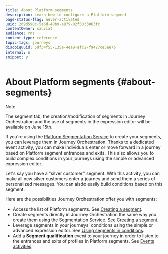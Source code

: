 ```yaml
---
title: About Platform segments
description: Learn how to configure a Platform segment
page-status-flag: never-activated
uuid: 269d590c-5a6d-40b9-a879-02f5033863fc
contentOwner: sauviat
audience: rns
content-type: reference
topic-tags: journeys
discoiquuid: 5df34f55-135a-4ea8-afc2-f9427ce5ae7b
internal: n
snippet: y
---
```


# About Platform segments {#about-segments}

>[!NOTE]
>
>The segment tab, the creation/modification of segments in Journey Orchestration and the use of segments in the expression editor will be available on June 15th.

If you're using the [Platform Segmentation Service](https://docs.adobe.com/content/help/en/experience-platform/segmentation/home.html) to create your segments, you can leverage them in Journey Orchestration. Thanks to a dedicated event activity, you can make individuals enter or move forward in a journey based on Platform segment entrances and exits. This also allows you to build complex conditions in your journeys using the simple or advanced expression editor.

Let's say you have a "silver customer" segment. With this activity, you can make all new silver customers enter a journey and send them a series of personalized messages. You can alsdo easily build conditions based on this segment.

Here are the possibilities Journey Orchestration offer you with segments:

* Access the list of Platform segments. See [Creating a segment](../segment/creating-a-segment.md).
* Create segments directly in Journey Orchestration the same way you create them using the Segmentation Service. See [Creating a segment](../segment/creating-a-segment.md).
* Leverage segments in your journeys' conditions using the simple or advanced expression editor. See [Using segments in conditions](../segment/using-a-segment.md).
* Add a **Segment qualification** event to your journey in order to listen to the entrances and exits of profiles in Platform segments. See [Events activities](../building-journeys/event-activities.md#segment-qualification).

